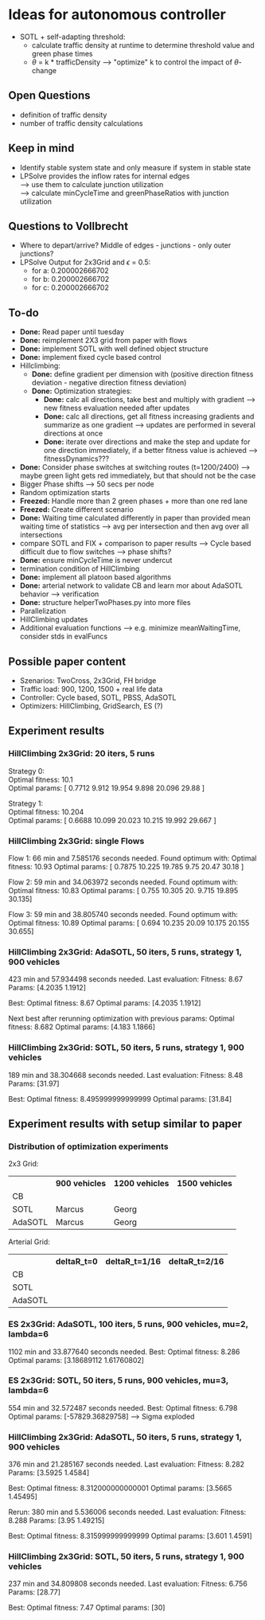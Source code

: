 # Ideas for autonomous controller
* SOTL + self-adapting threshold:
  * calculate traffic density at runtime to determine threshold value and green phase times 
  * $\theta$ = k * trafficDensity --> "optimize" k to control the impact of $\theta$-change


## Open Questions
* definition of traffic density
* number of traffic density calculations


## Keep in mind
* Identify stable system state and only measure if system in stable state
* LPSolve provides the inflow rates for internal edges<br/>--> use them to calculate junction utilization<br/> --> calculate minCycleTime and greenPhaseRatios with junction utilization 


## Questions to Vollbrecht
* Where to depart/arrive? Middle of edges - junctions - only outer junctions? 
* LPSolve Output for 2x3Grid and $\epsilon$ = 0.5:
  * for a: 0.200002666702
  * for b: 0.200002666702
  * for c: 0.200002666702

## To-do
* **Done:** Read paper until tuesday
* **Done:** reimplement 2X3 grid from paper with flows
* **Done:** implement SOTL with well defined object structure
* **Done:** implement fixed cycle based control
* Hillclimbing: 
  * **Done:** define gradient per dimension with (positive direction fitness deviation - negative direction fitness deviation)
  * **Done:** Optimization strategies:
    * **Done:** calc all directions, take best and multiply with gradient --> new fitness evaluation needed after updates
    * **Done:** calc all directions, get all fitness increasing gradients and summarize as one gradient --> updates are performed in several directions at once
    * **Done:** iterate over directions and make the step and update for one direction immediately, if a better fitness value is achieved --> fitnessDynamics???
* **Done:** Consider phase switches at switching routes (t=1200/2400) --> maybe green light gets red immediately, but that should not be the case
* Bigger Phase shifts --> 50 secs per node
* Random optimization starts
* **Freezed:** Handle more than 2 green phases + more than one red lane
* **Freezed:** Create different scenario
* **Done:** Waiting time calculated differently in paper than provided mean waiting time of statistics --> avg per intersection and then avg over all intersections
* compare SOTL and FIX + comparison to paper results --> Cycle based difficult due to flow switches --> phase shifts?
* **Done:** ensure minCycleTime is never undercut
* termination condition of HillClimbing 
* **Done:** implement all platoon based algorithms
* **Done:** arterial network to validate CB and learn mor about AdaSOTL behavior --> verification 
* **Done:** structure helperTwoPhases.py into more files
* Parallelization 
* HillClimbing updates
* Additional evaluation functions --> e.g. minimize meanWaitingTime, consider stds in evalFuncs


## Possible paper content
* Szenarios: TwoCross, 2x3Grid, FH bridge
* Traffic load: 900, 1200, 1500 + real life data
* Controller: Cycle based, SOTL, PBSS, AdaSOTL
* Optimizers: HillClimbing, GridSearch, ES (?)


## Experiment results
### HillClimbing 2x3Grid: 20 iters, 5 runs
Strategy 0:<br/>
Optimal fitness: 10.1<br/>
Optimal params: [ 0.7712  9.912  19.954   9.898  20.096  29.88  ]<br/>

Strategy 1:<br/>
Optimal fitness: 10.204<br/>
Optimal params: [ 0.6688 10.099  20.023  10.215  19.992  29.667 ]


### HillClimbing 2x3Grid: single Flows
Flow 1:
66 min and 7.585176 seconds needed.
Found optimum with:
Optimal fitness: 10.93
Optimal params: [ 0.7875 10.225  19.785   9.75   20.47   30.18  ]

Flow 2:
59 min and 34.063972 seconds needed.
Found optimum with:
Optimal fitness: 10.83
Optimal params: [ 0.755 10.305 20.     9.715 19.895 30.135]

Flow 3:
59 min and 38.805740 seconds needed.
Found optimum with:
Optimal fitness: 10.89
Optimal params: [ 0.694 10.235 20.09  10.175 20.155 30.655]


### HillClimbing 2x3Grid: AdaSOTL, 50 iters, 5 runs, strategy 1, 900 vehicles
423 min and 57.934498 seconds needed.
Last evaluation:
Fitness: 8.67
Params: [4.2035 1.1912]

Best:
Optimal fitness: 8.67
Optimal params: [4.2035 1.1912]

Next best after rerunning optimization with previous params:
Optimal fitness: 8.682
Optimal params: [4.183  1.1866]

### HillClimbing 2x3Grid: SOTL, 50 iters, 5 runs, strategy 1, 900 vehicles
189 min and 38.304668 seconds needed.
Last evaluation:
Fitness: 8.48
Params: [31.97]

Best:
Optimal fitness: 8.495999999999999
Optimal params: [31.84]

## Experiment results with setup similar to paper
### Distribution of optimization experiments
2x3 Grid:
<table>
<tr>
  <th></th><th>900 vehicles</th><th>1200 vehicles</th><th>1500 vehicles</th>
<tr>
<tr>
  <td>CB</td><td></td><td></td><td></td>
</tr>
<tr>
  <td>SOTL</td><td>Marcus</td><td>Georg</td><td></td>
</tr>
<tr>
  <td>AdaSOTL</td><td>Marcus</td><td>Georg</td><td></td>
</tr>
</table>
Arterial Grid:
<table>
<tr>
  <th></th><th>deltaR_t=0</th><th>deltaR_t=1/16</th><th>deltaR_t=2/16</th>
<tr>
<tr>
  <td>CB</td><td></td><td></td><td></td>
</tr>
<tr>
  <td>SOTL</td><td></td><td></td><td></td>
</tr>
<tr>
  <td>AdaSOTL</td><td></td><td></td><td></td>
</tr>
</table>

### ES 2x3Grid: AdaSOTL, 100 iters, 5 runs, 900 vehicles, mu=2, lambda=6
1102 min and 33.877640 seconds needed.
Best:
Optimal fitness: 8.286
Optimal params: [3.18689112 1.61760802]

### ES 2x3Grid: SOTL, 50 iters, 5 runs, 900 vehicles, mu=3, lambda=6
554 min and 32.572487 seconds needed.
Best:
Optimal fitness: 6.798
Optimal params: [-57829.36829758]
--> Sigma exploded

### HillClimbing 2x3Grid: AdaSOTL, 50 iters, 5 runs, strategy 1, 900 vehicles
376 min and 21.285167 seconds needed.
Last evaluation:
Fitness: 8.282
Params: [3.5925 1.4584]

Best:
Optimal fitness: 8.312000000000001
Optimal params: [3.5665  1.45495]

Rerun:
380 min and 5.536006 seconds needed.
Last evaluation:
Fitness: 8.288
Params: [3.95    1.49215]

Best:
Optimal fitness: 8.315999999999999
Optimal params: [3.601  1.4591]

### HillClimbing 2x3Grid: SOTL, 50 iters, 5 runs, strategy 1, 900 vehicles
237 min and 34.809808 seconds needed.
Last evaluation:
Fitness: 6.756
Params: [28.77]

Best:
Optimal fitness: 7.47
Optimal params: [30]